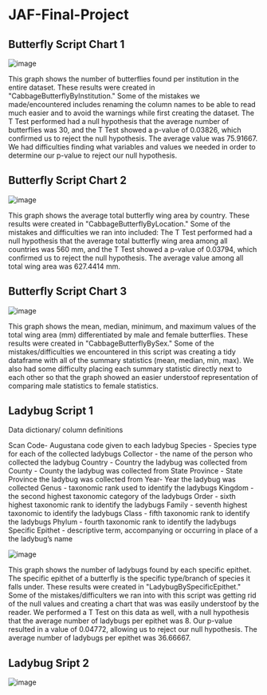 # JAF-Final-Project

## Butterfly Script Chart 1
![image](https://user-images.githubusercontent.com/98784364/167743735-712f8366-032b-49a4-b2d2-f2d8bd4395d4.png)

This graph shows the number of butterflies found per institution in the entire dataset. These results were created in "CabbageButterflyByInstitution."
Some of the mistakes we made/encountered includes renaming the column names to be able to read much easier and to avoid the warnings while first creating the dataset. 
The T Test performed had a null hypothesis that the average number of butterflies was 30, and the T Test showed a p-value of 0.03826, which confirmed us to reject the null hypothesis. The average value was 75.91667.
We had difficulties finding what variables and values we needed in order to determine our p-value to reject our null hypothesis.


## Butterfly Script Chart 2
![image](https://user-images.githubusercontent.com/98784364/167906975-cff7b8e5-0da3-47e0-943f-b3e62eee3ab6.png)

This graph shows the average total butterfly wing area by country. These results were created in "CabbageButterflyByLocation."
Some of the mistakes and difficulties we ran into included:
The T Test performed had a null hypothesis that the average total butterfly wing area among all countries was 560 mm, and the T Test showed a p-value of 0.03794, which confirmed us to reject the null hypothesis. The average value among all total wing area was 627.4414 mm.


## Butterfly Script Chart 3
![image](https://user-images.githubusercontent.com/98784364/167906182-7fc73749-6b97-43e3-b2b2-f18fabd4d5f0.png)

This graph shows the mean, median, minimum, and maximum values of the total wing area (mm) differentiated by male and female butterflies. These results were created in "CabbageButterflyBySex."
Some of the mistakes/difficulties we encountered in this script was creating a tidy dataframe with all of the summary statistics (mean, median, min, max). We also had some difficulty placing each summary statistic directly next to each other so that the graph showed an easier understoof representation of comparing male statistics to female statistics. 


## Ladybug Script 1

Data dictionary/ column definitions

Scan Code- Augustana code given to each ladybug
Species - Species type for each of the collected ladybugs
Collector - the name of the person who collected the ladybug
Country - Country the ladybug was collected from
County - County the ladybug was collected from
State Province - State Province the ladybug was collected from
Year- Year the ladybug was collected 
Genus - taxonomic rank used to identify the ladybugs
Kingdom - the second highest taxonomic category of the ladybugs 
Order - sixth highest taxonomic rank to identify the ladybugs
Family - seventh highest taxonomic to identify the ladybugs
Class - fifth taxonomic rank to identify the ladybugs
Phylum - fourth taxonomic rank to identify the ladybugs
Specific Epithet - descriptive term, accompanying or occurring in place of a the ladybug’s name

![image](https://user-images.githubusercontent.com/98784364/167908506-6c1b8f60-2295-4ec1-8aca-406a041b9b8c.png)

This graph shows the number of ladybugs found by each specific epithet. The specific epithet of a butterfly is the specific type/branch of species it falls under. These results were created in "LadybugBySpecificEpithet."
Some of the mistakes/difficulters we ran into with this script was getting rid of the null values and creating a chart that was was easily understoof by the reader. 
We performed a T Test on this data as well, with a null hypothesis that the average number of ladybugs per epithet was 8. Our p-value resulted in a value of 0.04772, allowing us to reject our null hypothesis. The average number of ladybugs per epithet was 36.66667.


## Ladybug Sript 2
![image](https://user-images.githubusercontent.com/98784364/167916686-1300943c-2d7f-436e-90d1-2fbacd11d504.png)







